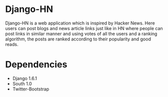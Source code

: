 Django-HN
==================

Django-HN is a web application which is inspired by Hacker News. Here users can post blogs and news article links just like in HN where people can post links in similar manner and using votes of all the users and a ranking algorithm, the posts are ranked according to their popularity and good reads.

Dependencies
============

* Django 1.6.1
* South 1.0
* Twitter-Bootstrap
